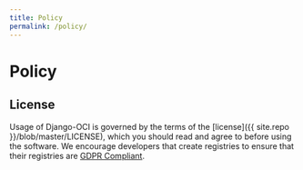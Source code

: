 ```yaml
---
title: Policy
permalink: /policy/
---
```


# Policy

## License

Usage of Django-OCI is governed by the terms of the [license]({{ site.repo }}/blob/master/LICENSE), which you should read and agree to before using the software. We encourage developers that create registries
to ensure that their registries are [GDPR Compliant](https://en.wikipedia.org/wiki/General_Data_Protection_Regulation).
